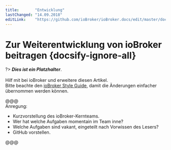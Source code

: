 ```yaml
---
title:       "Entwicklung"
lastChanged: "14.09.2018"
editLink:    "https://github.com/ioBroker/ioBroker.docs/edit/master/docs/dev/project.md"
---
```


# Zur Weiterentwicklung von ioBroker beitragen {docsify-ignore-all}

?> ***Dies ist ein Platzhalter***. 
   <br><br>
   Hilf mit bei ioBroker und erweitere diesen Artikel.  
   Bitte beachte den [ioBroker Style Guide](appendix/style_guide), 
   damit die Änderungen einfacher übernommen werden können.

@@@  
Anregung:  
* Kurzvorstellung des ioBroker-Kernteams.
* Wer hat welche Aufgaben momentain im Team inne?
* Welche Aufgaben sind vakant, eingeteilt nach Vorwissen des Lesers?
* GitHub vorstellen.

@@@
